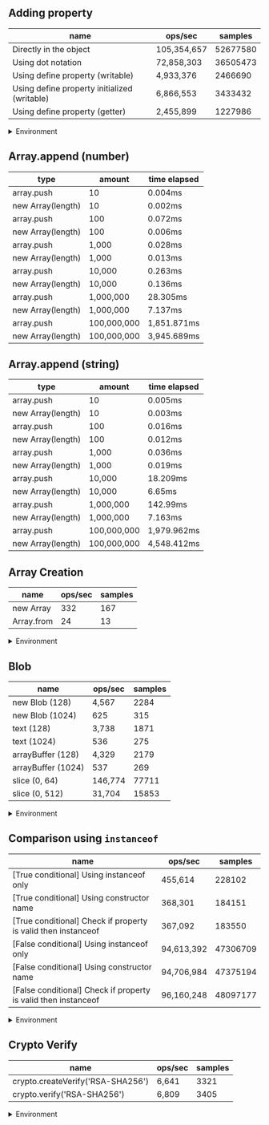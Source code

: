 ## Adding property

|name|ops/sec|samples|
|-|-|-|
|Directly in the object|105,354,657|52677580|
|Using dot notation|72,858,303|36505473|
|Using define property (writable)|4,933,376|2466690|
|Using define property initialized (writable)|6,866,553|3433432|
|Using define property (getter)|2,455,899|1227986|


<details>
<summary>Environment</summary>

* __Machine:__ linux x64 | 4 vCPUs | 7.6GB Mem
* __Run:__ Tue Oct 29 2024 16:45:31 GMT+0000 (Coordinated Universal Time)
* __Node:__ `v22.11.0`
</details>

<!--
{"environment":{"platform":"linux","arch":"x64","cpus":4,"totalMemory":7.597877502441406},"benchmarks":[{"name":"Directly in the object","opsSec":105354657.66899224,"samples":52677580},{"name":"Using dot notation","opsSec":72858303.48270552,"samples":36505473},{"name":"Using define property (writable)","opsSec":4933376.793305084,"samples":2466690},{"name":"Using define property initialized (writable)","opsSec":6866553.769100712,"samples":3433432},{"name":"Using define property (getter)","opsSec":2455899.742517776,"samples":1227986}]}-->

## Array.append (number)

|type|amount|time elapsed|
|-|-|-|
array.push|10|0.004ms
new Array(length)|10|0.002ms
array.push|100|0.072ms
new Array(length)|100|0.006ms
array.push|1,000|0.028ms
new Array(length)|1,000|0.013ms
array.push|10,000|0.263ms
new Array(length)|10,000|0.136ms
array.push|1,000,000|28.305ms
new Array(length)|1,000,000|7.137ms
array.push|100,000,000|1,851.871ms
new Array(length)|100,000,000|3,945.689ms
## Array.append (string)

|type|amount|time elapsed|
|-|-|-|
array.push|10|0.005ms
new Array(length)|10|0.003ms
array.push|100|0.016ms
new Array(length)|100|0.012ms
array.push|1,000|0.036ms
new Array(length)|1,000|0.019ms
array.push|10,000|18.209ms
new Array(length)|10,000|6.65ms
array.push|1,000,000|142.99ms
new Array(length)|1,000,000|7.163ms
array.push|100,000,000|1,979.962ms
new Array(length)|100,000,000|4,548.412ms

## Array Creation

|name|ops/sec|samples|
|-|-|-|
|new Array|332|167|
|Array.from|24|13|


<details>
<summary>Environment</summary>

* __Machine:__ linux x64 | 4 vCPUs | 7.6GB Mem
* __Run:__ Tue Oct 29 2024 16:59:26 GMT+0000 (Coordinated Universal Time)
* __Node:__ `v22.11.0`
</details>

<!--
{"environment":{"platform":"linux","arch":"x64","cpus":4,"totalMemory":7.597877502441406},"benchmarks":[{"name":"new Array","opsSec":332.7602491157997,"samples":167},{"name":"Array.from","opsSec":24.69608733714296,"samples":13}]}-->

## Blob

|name|ops/sec|samples|
|-|-|-|
|new Blob (128)|4,567|2284|
|new Blob (1024)|625|315|
|text (128)|3,738|1871|
|text (1024)|536|275|
|arrayBuffer (128)|4,329|2179|
|arrayBuffer (1024)|537|269|
|slice (0, 64)|146,774|77711|
|slice (0, 512)|31,704|15853|


<details>
<summary>Environment</summary>

* __Machine:__ linux x64 | 4 vCPUs | 7.6GB Mem
* __Run:__ Tue Oct 29 2024 17:05:29 GMT+0000 (Coordinated Universal Time)
* __Node:__ `v22.11.0`
</details>

<!--
{"environment":{"platform":"linux","arch":"x64","cpus":4,"totalMemory":7.597877502441406},"benchmarks":[{"name":"new Blob (128)","opsSec":4567.2908184854505,"samples":2284},{"name":"new Blob (1024)","opsSec":625.721714129238,"samples":315},{"name":"text (128)","opsSec":3738.440234777803,"samples":1871},{"name":"text (1024)","opsSec":536.4502379639611,"samples":275},{"name":"arrayBuffer (128)","opsSec":4329.035411084507,"samples":2179},{"name":"arrayBuffer (1024)","opsSec":537.3876929392374,"samples":269},{"name":"slice (0, 64)","opsSec":146774.1617905084,"samples":77711},{"name":"slice (0, 512)","opsSec":31704.75451042381,"samples":15853}]}-->

## Comparison using `instanceof`

|name|ops/sec|samples|
|-|-|-|
|[True conditional] Using instanceof only|455,614|228102|
|[True conditional] Using constructor name|368,301|184151|
|[True conditional] Check if property is valid then instanceof |367,092|183550|
|[False conditional] Using instanceof only|94,613,392|47306709|
|[False conditional] Using constructor name|94,706,984|47375194|
|[False conditional] Check if property is valid then instanceof |96,160,248|48097177|


<details>
<summary>Environment</summary>

* __Machine:__ linux x64 | 4 vCPUs | 7.6GB Mem
* __Run:__ Tue Oct 29 2024 17:11:28 GMT+0000 (Coordinated Universal Time)
* __Node:__ `v22.11.0`
</details>

<!--
{"environment":{"platform":"linux","arch":"x64","cpus":4,"totalMemory":7.597877502441406},"benchmarks":[{"name":"[True conditional] Using instanceof only","opsSec":455614.3075140707,"samples":228102},{"name":"[True conditional] Using constructor name","opsSec":368301.585292415,"samples":184151},{"name":"[True conditional] Check if property is valid then instanceof ","opsSec":367092.7440448212,"samples":183550},{"name":"[False conditional] Using instanceof only","opsSec":94613392.2651573,"samples":47306709},{"name":"[False conditional] Using constructor name","opsSec":94706984.35731095,"samples":47375194},{"name":"[False conditional] Check if property is valid then instanceof ","opsSec":96160248.84454231,"samples":48097177}]}-->

## Crypto Verify

|name|ops/sec|samples|
|-|-|-|
|crypto.createVerify('RSA-SHA256')|6,641|3321|
|crypto.verify('RSA-SHA256')|6,809|3405|


<details>
<summary>Environment</summary>

* __Machine:__ linux x64 | 4 vCPUs | 7.6GB Mem
* __Run:__ Tue Oct 29 2024 17:17:01 GMT+0000 (Coordinated Universal Time)
* __Node:__ `v22.11.0`
</details>

<!--
{"environment":{"platform":"linux","arch":"x64","cpus":4,"totalMemory":7.597877502441406},"benchmarks":[{"name":"crypto.createVerify('RSA-SHA256')","opsSec":6641.83000900275,"samples":3321},{"name":"crypto.verify('RSA-SHA256')","opsSec":6809.023654098239,"samples":3405}]}-->
